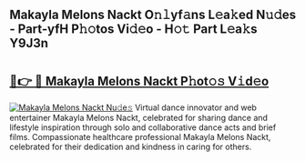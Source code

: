 ## Makayla Melons Nackt O𝚗𝚕yf𝚊ns L𝚎a𝚔ed N𝚞𝚍es - Part-yfH P𝚑𝚘tos Vi𝚍𝚎o - H𝚘𝚝 Part L𝚎a𝚔s Y9J3n

# <h2><a href="http://kf53bgu.oniu.top/?m=Makayla+Melons+Nackt">🔗👉 🔴 Makayla Melons Nackt P𝚑ot𝚘𝚜 V𝚒d𝚎o</a></h2>

[![Makayla Melons Nackt Nu𝚍e𝚜](https://i.imgur.com/0qMVB7G.gif)](http://kf53bgu.oniu.top/?m=Makayla+Melons+Nackt)
Virtual dance innovator and web entertainer Makayla Melons Nackt, celebrated for sharing dance and lifestyle inspiration through solo and collaborative dance acts and brief films. Compassionate healthcare professional Makayla Melons Nackt, celebrated for their dedication and kindness in caring for others.  
